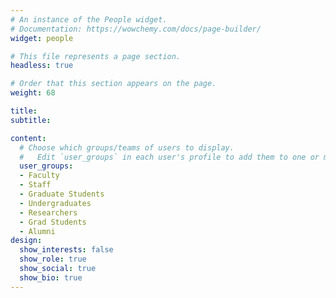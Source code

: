 ```yaml
---
# An instance of the People widget.
# Documentation: https://wowchemy.com/docs/page-builder/
widget: people

# This file represents a page section.
headless: true

# Order that this section appears on the page.
weight: 68

title: 
subtitle:

content:
  # Choose which groups/teams of users to display.
  #   Edit `user_groups` in each user's profile to add them to one or more of these groups.
  user_groups:
  - Faculty
  - Staff
  - Graduate Students
  - Undergraduates
  - Researchers
  - Grad Students
  - Alumni
design:
  show_interests: false
  show_role: true
  show_social: true
  show_bio: true
---
```


